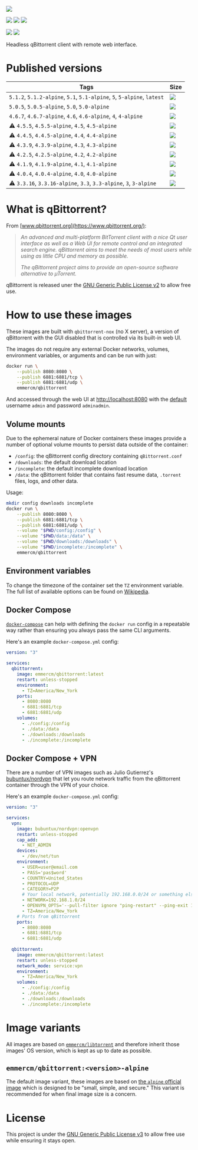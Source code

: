 [![](https://raw.githubusercontent.com/emmercm/docker-qbittorrent/assets/qbittorrent.png)](https://www.qbittorrent.org/)

[![](https://badgen.net/badge/emmercm/qbittorrent/blue?icon=docker)](https://hub.docker.com/r/emmercm/qbittorrent)
[![](https://badgen.net/docker/pulls/emmercm/qbittorrent?icon=docker&label=pulls)](https://hub.docker.com/r/emmercm/qbittorrent)
[![](https://badgen.net/docker/stars/emmercm/qbittorrent?icon=docker&label=stars)](https://hub.docker.com/r/emmercm/qbittorrent)

[![](https://badgen.net/badge/emmercm/docker-qbittorrent/purple?icon=github)](https://github.com/emmercm/docker-qbittorrent)
[![](https://badgen.net/github/license/emmercm/docker-qbittorrent?color=grey)](https://github.com/emmercm/docker-qbittorrent/blob/master/LICENSE)

Headless qBittorrent client with remote web interface.

# Published versions

| Tags | Size |
|-|-|
| `5.1.2`, `5.1.2-alpine`, `5.1`, `5.1-alpine`, `5`, `5-alpine`, `latest` | [![](https://img.shields.io/docker/image-size/emmercm/qbittorrent/5.0.5?logo=docker&logoColor=white&label=size)](https://hub.docker.com/r/emmercm/qbittorrent/tags?name=5.0.5) |
| `5.0.5`, `5.0.5-alpine`, `5.0`, `5.0-alpine` | [![](https://img.shields.io/docker/image-size/emmercm/qbittorrent/5.0.5?logo=docker&logoColor=white&label=size)](https://hub.docker.com/r/emmercm/qbittorrent/tags?name=5.0.5) |
| `4.6.7`, `4.6.7-alpine`, `4.6`, `4.6-alpine`, `4`, `4-alpine` | [![](https://img.shields.io/docker/image-size/emmercm/qbittorrent/4.6.7?logo=docker&logoColor=white&label=size)](https://hub.docker.com/r/emmercm/qbittorrent/tags?name=4.6.7) |
| <span title="Image no longer maintained">⚠️</span> `4.5.5`, `4.5.5-alpine`, `4.5`, `4.5-alpine` | [![](https://img.shields.io/docker/image-size/emmercm/qbittorrent/4.5.5?logo=docker&logoColor=white&label=size)](https://hub.docker.com/r/emmercm/qbittorrent/tags?name=4.5.5) |
| <span title="Image no longer maintained">⚠️</span> `4.4.5`, `4.4.5-alpine`, `4.4`, `4.4-alpine` | [![](https://img.shields.io/docker/image-size/emmercm/qbittorrent/4.4.5?logo=docker&logoColor=white&label=size)](https://hub.docker.com/r/emmercm/qbittorrent/tags?name=4.4.5) |
| <span title="Image no longer maintained">⚠️</span> `4.3.9`, `4.3.9-alpine`, `4.3`, `4.3-alpine` | [![](https://img.shields.io/docker/image-size/emmercm/qbittorrent/4.3.9?logo=docker&logoColor=white&label=size)](https://hub.docker.com/r/emmercm/qbittorrent/tags?name=4.3.9) |
| <span title="Image no longer maintained">⚠️</span> `4.2.5`, `4.2.5-alpine`, `4.2`, `4.2-alpine` | [![](https://img.shields.io/docker/image-size/emmercm/qbittorrent/4.2.5?logo=docker&logoColor=white&label=size)](https://hub.docker.com/r/emmercm/qbittorrent/tags?name=4.2.5) |
| <span title="Image no longer maintained">⚠️</span> `4.1.9`, `4.1.9-alpine`, `4.1`, `4.1-alpine` | [![](https://img.shields.io/docker/image-size/emmercm/qbittorrent/4.1.9?logo=docker&logoColor=white&label=size)](https://hub.docker.com/r/emmercm/qbittorrent/tags?name=4.1.9) |
| <span title="Image no longer maintained">⚠️</span> `4.0.4`, `4.0.4-alpine`, `4.0`, `4.0-alpine` | [![](https://img.shields.io/docker/image-size/emmercm/qbittorrent/4.0.4?logo=docker&logoColor=white&label=size)](https://hub.docker.com/r/emmercm/qbittorrent/tags?name=4.0.4) |
| <span title="Image no longer maintained">⚠️</span> `3.3.16`, `3.3.16-alpine`, `3.3`, `3.3-alpine`, `3`, `3-alpine` | [![](https://img.shields.io/docker/image-size/emmercm/qbittorrent/3.3.16?logo=docker&logoColor=white&label=size)](https://hub.docker.com/r/emmercm/qbittorrent/tags?name=3.3.16) |

# What is qBittorrent?

From [www.qbittorrent.org](https://www.qbittorrent.org/):

> _An advanced and multi-platform BitTorrent client with a nice Qt user interface as well as a Web UI for remote control and an integrated search engine. qBittorrent aims to meet the needs of most users while using as little CPU and memory as possible._
>
> _The qBittorrent project aims to provide an open-source software alternative to µTorrent._

qBittorrent is released uner the [GNU Generic Public License v2](https://github.com/qbittorrent/qBittorrent/blob/master/COPYING) to allow free use.

# How to use these images

These images are built with `qbittorrent-nox` (no X server), a version of qBittorrent with the GUI disabled that is controlled via its built-in web UI.

The images do not require any external Docker networks, volumes, environment variables, or arguments and can be run with just:

```bash
docker run \
    --publish 8080:8080 \
    --publish 6881:6881/tcp \
    --publish 6881:6881/udp \
    emmercm/qbittorrent
```

And accessed through the web UI at [http://localhost:8080](http://localhost:8080) with the [default](https://github.com/qbittorrent/qBittorrent/wiki/Web-UI-password-locked-on-qBittorrent-NO-X-%28qbittorrent-nox%29) username `admin` and password `adminadmin`.

## Volume mounts

Due to the ephemeral nature of Docker containers these images provide a number of optional volume mounts to persist data outside of the container:

- `/config`: the qBittorrent config directory containing `qBittorrent.conf`
- `/downloads`: the default download location
- `/incomplete`: the default incomplete download location
- `/data`: the qBittorrent folder that contains fast resume data, `.torrent` files, logs, and other data.

Usage:

```bash
mkdir config downloads incomplete
docker run \
    --publish 8080:8080 \
    --publish 6881:6881/tcp \
    --publish 6881:6881/udp \
    --volume "$PWD/config:/config" \
    --volume "$PWD/data:/data" \
    --volume "$PWD/downloads:/downloads" \
    --volume "$PWD/incomplete:/incomplete" \
    emmercm/qbittorrent
```

## Environment variables

To change the timezone of the container set the `TZ` environment variable. The full list of available options can be found on [Wikipedia](https://en.wikipedia.org/wiki/List_of_tz_database_time_zones).

## Docker Compose

[`docker-compose`](https://docs.docker.com/compose/) can help with defining the `docker run` config in a repeatable way rather than ensuring you always pass the same CLI arguments.

Here's an example `docker-compose.yml` config:

```yaml
version: "3"

services:
  qbittorrent:
    image: emmercm/qbittorrent:latest
    restart: unless-stopped
    environment:
      - TZ=America/New_York
    ports:
      - 8080:8080
      - 6881:6881/tcp
      - 6881:6881/udp
    volumes:
      - ./config:/config
      - ./data:/data
      - ./downloads:/downloads
      - ./incomplete:/incomplete
```

## Docker Compose + VPN

There are a number of VPN images such as Julio Gutierrez's [bubuntux/nordvpn](https://hub.docker.com/r/bubuntux/nordvpn) that let you route network traffic from the qBittorrent container through the VPN of your choice.

Here's an example `docker-compose.yml` config:

```yaml
version: "3"

services:
  vpn:
    image: bubuntux/nordvpn:openvpn
    restart: unless-stopped
    cap_add:
      - NET_ADMIN
    devices:
      - /dev/net/tun
    environment:
      - USER=user@email.com
      - PASS='pas$word'
      - COUNTRY=United_States
      - PROTOCOL=UDP
      - CATEGORY=P2P
      # Your local network, potentially 192.168.0.0/24 or something else
      - NETWORK=192.168.1.0/24
      - OPENVPN_OPTS='--pull-filter ignore "ping-restart" --ping-exit 180'
      - TZ=America/New_York
    # Ports from qBittorrent
    ports:
      - 8080:8080
      - 6881:6881/tcp
      - 6881:6881/udp
  
  qbittorrent:
    image: emmercm/qbittorrent:latest
    restart: unless-stopped
    network_mode: service:vpn
    environment:
      - TZ=America/New_York
    volumes:
      - ./config:/config
      - ./data:/data
      - ./downloads:/downloads
      - ./incomplete:/incomplete
```

# Image variants

All images are based on [`emmercm/libtorrent`](https://hub.docker.com/r/emmercm/libtorrent) and therefore inherit those images' OS version, which is kept as up to date as possible.

## `emmercm/qbittorrent:<version>-alpine`

The default image variant, these images are based on [the `alpine` official image](https://hub.docker.com/_/alpine) which is designed to be "small, simple, and secure." This variant is recommended for when final image size is a concern.

# License

This project is under the [GNU Generic Public License v3](https://github.com/emmercm/docker-qbittorrent/blob/master/LICENSE) to allow free use while ensuring it stays open.
